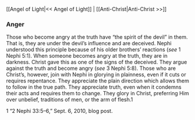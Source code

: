 [[Angel of Light|<< Angel of Light]]  |  [[Anti-Christ|Anti-Christ >>]]

### Anger
Those who become angry at the truth have “the spirit of the devil” in them. That is, they are under the devil’s influence and are deceived. Nephi understood this principle because of his older brothers’ reactions (*see* 1 Nephi 5:1). When someone becomes angry at the truth, they are in darkness. Christ gave this as one of the signs of the deceived. They argue against the truth and become angry (*see* 3 Nephi 5:8). Those who are Christ’s, however, join with Nephi in glorying in plainness, even if it cuts or requires repentance. They appreciate the plain direction which allows them to follow in the true path. They appreciate truth, even when it condemns their acts and requires them to change. They glory in Christ, preferring Him over unbelief, traditions of men, or the arm of flesh.1



1 “2 Nephi 33:5–6,” Sept. 6, 2010, blog post.